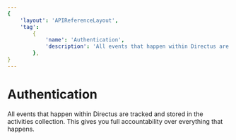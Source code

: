 ```yaml
---
{
    'layout': 'APIReferenceLayout',
    'tag':
        {
            'name': 'Authentication',
            'description': 'All events that happen within Directus are tracked and stored in the activities collection. This gives you full accountability over everything that happens.',
        },
}
---
```


# Authentication

All events that happen within Directus are tracked and stored in the activities collection. This gives you full accountability over everything that happens.
